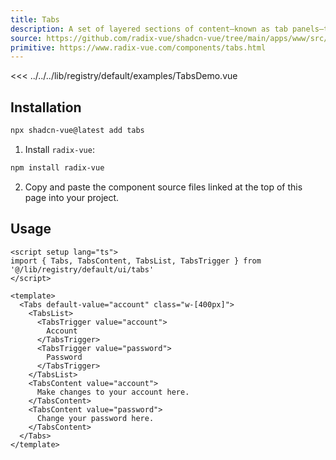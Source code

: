 ```yaml
---
title: Tabs
description: A set of layered sections of content—known as tab panels—that are displayed one at a time.
source: https://github.com/radix-vue/shadcn-vue/tree/main/apps/www/src/lib/registry/default/ui/tabs 
primitive: https://www.radix-vue.com/components/tabs.html
---
```


<ComponentPreview name="TabsDemo" >

<<< ../../../lib/registry/default/examples/TabsDemo.vue

</ComponentPreview>



## Installation

```bash
npx shadcn-vue@latest add tabs
```

<ManualInstall>

1. Install `radix-vue`:

```bash
npm install radix-vue
```

2. Copy and paste the component source files linked at the top of this page into your project.
</ManualInstall>

## Usage

```vue
<script setup lang="ts">
import { Tabs, TabsContent, TabsList, TabsTrigger } from '@/lib/registry/default/ui/tabs'
</script>

<template>
  <Tabs default-value="account" class="w-[400px]">
    <TabsList>
      <TabsTrigger value="account">
        Account
      </TabsTrigger>
      <TabsTrigger value="password">
        Password
      </TabsTrigger>
    </TabsList>
    <TabsContent value="account">
      Make changes to your account here.
    </TabsContent>
    <TabsContent value="password">
      Change your password here.
    </TabsContent>
  </Tabs>
</template>
```